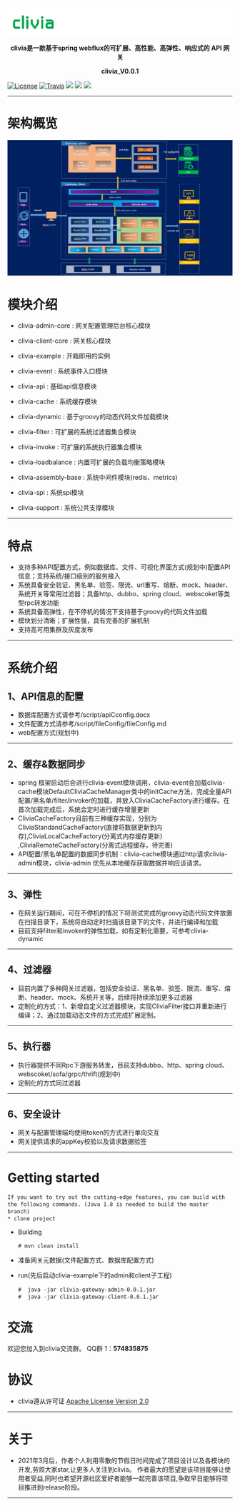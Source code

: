 
  ![image](img/logo/clivia.png)
<p align="center">
  <strong>clivia是一款基于spring webflux的可扩展、高性能、高弹性、响应式的 API 网关</strong>
</p>
<p align="center">
  <strong>clivia_V0.0.1</strong>
</p>

[![License](https://img.shields.io/badge/License-Apache%202.0-blue.svg?label=license)](https://github.com/palading123/clivia/blob/main/LICENSE)
[![Travis](https://app.travis-ci.com/palading123/clivia.svg?branch=main)](https://app.travis-ci.com/github/palading123/clivia)
<img src="https://img.shields.io/badge/JDK-8+-green" />
<img src="https://img.shields.io/badge/Latest Release-0.0.1-orange" />
<img src="https://img.shields.io/badge/Maven- 3.8.3-green" />


--------------------------------------------------------------------------------
#  架构概览
![image](img/Architecture.png)

# 模块介绍

- clivia-admin-core : 网关配置管理后台核心模块

- clivia-client-core : 网关核心模块

- clivia-example : 开箱即用的实例

- clivia-event : 系统事件入口模块

- clivia-api : 基础api信息模块

- clivia-cache : 系统缓存模块

- clivia-dynamic : 基于groovy的动态代码文件加载模块

- clivia-filter : 可扩展的系统过滤器集合模块

- clivia-invoke : 可扩展的系统执行器集合模块

- clivia-loadbalance : 内置可扩展的负载均衡策略模块

- clivia-assembly-base : 系统中间件模块(redis、metrics)

- clivia-spi : 系统spi模块

- clivia-support : 系统公共支撑模块
--------------------------------------------------------------------------------

# 特点

- 支持多种API配置方式，例如数据库、文件、可视化界面方式(规划中)配置API信息；支持系统/接口级别的服务接入
- 系统具备安全验证、黑名单、验签、限流、url重写、熔断、mock、header、系统开关等常用过滤器；具备http、dubbo、spring cloud、webscoket等类型rpc转发功能
- 系统具备高弹性，在不停机的情况下支持基于groovy的代码文件加载
- 模块划分清晰；扩展性强，具有完善的扩展机制
- 支持高可用集群及灰度发布
--------------------------------------------------------------------------------
# 系统介绍

## 1、API信息的配置

- 数据库配置方式请参考/script/apiCconfig.docx
- 文件配置方式请参考/script/fileConfig/fileConfig.md
- web配置方式(规划中)

--------------------------------------------------------------------------------

## 2、缓存&数据同步

- spring
  框架启动后会进行clivia-event模块调用，clivia-event会加载clivia-cache模块DefaultCliviaCacheManager类中的initCache方法，完成全量API配置/黑名单/filter/invoker的加载，并放入CliviaCacheFactory进行缓存。在首次加载完成后，系统会定时进行缓存增量更新
- CliviaCacheFactory目前有三种缓存实现，分别为CliviaStandandCacheFactory(直接将数据更新到内存),CliviaLocalCacheFactory(分离式内存缓存更新)
  ,CliviaRemoteCacheFactory(分离式远程缓存，待完善)
- API配置/黑名单配置的数据同步机制：clivia-cache模块通过http请求clivia-admin模块，clivia-admin 优先从本地缓存获取数据并响应该请求。

--------------------------------------------------------------------------------

## 3、弹性

- 在网关运行期间，可在不停机的情况下将测试完成的groovy动态代码文件放置在扫描目录下，系统将自动定时扫描该目录下的文件，并进行编译和加载
- 目前支持filter和invoker的弹性加载，如有定制化需要，可参考clivia-dynamic
--------------------------------------------------------------------------------
## 4、过滤器

- 目前内置了多种网关过滤器，包括安全验证、黑名单、验签、限流、重写、熔断、header、mock、系统开关等，后续将持续添加更多过滤器
- 定制化的方式：1、新增自定义过滤器模块，实现CliviaFilter接口并重新进行编译；2、通过加载动态文件的方式完成扩展定制。
--------------------------------------------------------------------------------
## 5、执行器

- 执行器提供不同Rpc下游服务转发，目前支持dubbo、http、spring cloud、webscoket/sofa/grpc/thrift(规划中)
- 定制化的方式同过滤器
--------------------------------------------------------------------------------
## 6、安全设计

- 网关与配置管理端均使用token的方式进行单向交互
- 网关提供请求的appKey校验以及请求数据验签
--------------------------------------------------------------------------------
# Getting started

    If you want to try out the cutting-edge features, you can build with the following commands. (Java 1.8 is needed to build the master branch)
    * clone project

* Building

   ~~~
  # mvn clean install
   ~~~

* 准备网关元数据(文件配置方式、数据库配置方式)

* run(先后启动clivia-example下的admin和client子工程)

   ~~~
   #  java -jar clivia-gateway-admin-0.0.1.jar
   #  java -jar clivia-gateway-client-0.0.1.jar
   ~~~
# 交流
欢迎您加入到clivia交流群。
QQ群 1：**574835875**

# 协议

- clivia遵从许可证 [ Apache License Version 2.0](https://www.apache.org/licenses/LICENSE-2.0)
--------------------------------------------------------------------------------
# 关于

- 2021年3月后，作者个人利用零散的节假日时间完成了项目设计以及各模块的开发,劳烦大家star,让更多人关注到clivia。
作者最大的愿望是该项目能够让使用者受益,同时也希望开源社区爱好者能够一起完善该项目,争取早日能够将项目推进到release阶段。
--------------------------------------------------------------------------------


